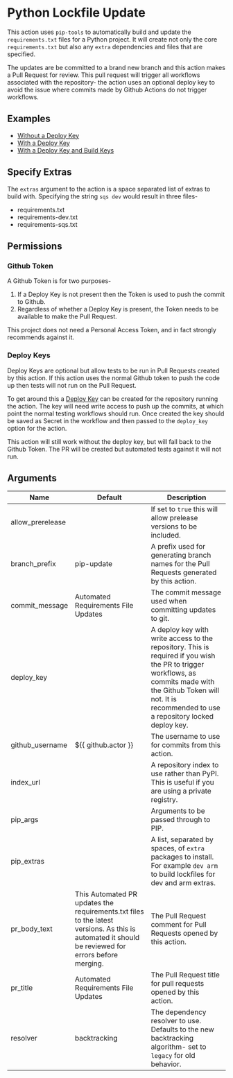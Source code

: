 # Python Lockfile Update

This action uses `pip-tools` to automatically build and update the `requirements.txt` files for a Python project. It will create not only the core `requirements.txt` but also any `extra` dependencies and files that are specified.

The updates are be committed to a brand new branch and this action makes a Pull Request for review. This pull request will trigger all workflows associated with the repository- the action uses an optional deploy key to avoid the issue where commits made by Github Actions do not trigger workflows.

## Examples

* [Without a Deploy Key](./example-token.yml)
* [With a Deploy Key](./example-key.yml)
* [With a Deploy Key and Build Keys](./example-build.yml)

## Specify Extras

The `extras` argument to the action is a space separated list of extras to build with. Specifying the string `sqs dev` would result in three files-

* requirements.txt
* requirements-dev.txt
* requirements-sqs.txt

## Permissions

### Github Token

A Github Token is for two purposes-

1. If a Deploy Key is not present then the Token is used to push the commit to Github.
2. Regardless of whether a Deploy Key is present, the Token needs to be available to make the Pull Request.

This project does not need a Personal Access Token, and in fact strongly recommends against it.

### Deploy Keys

Deploy Keys are optional but allow tests to be run in Pull Requests created by this action. If this action uses the normal Github token to push the code up then tests will not run on the Pull Request.

To get around this a [Deploy Key](https://docs.github.com/en/developers/overview/managing-deploy-keys) can be created for the repository running the action. The key will need write access to push up the commits, at which point the normal testing workflows should run. Once created the key should be saved as Secret in the workflow and then passed to the `deploy_key` option for the action.

This action will still work without the deploy key, but will fall back to the Github Token. The PR will be created but automated tests against it will not run.

## Arguments

|      Name      |                                                                      Default                                                                     |                                                                                                     Description                                                                                                    |
|----------------|--------------------------------------------------------------------------------------------------------------------------------------------------|--------------------------------------------------------------------------------------------------------------------------------------------------------------------------------------------------------------------|
|allow_prerelease|                                                                                                                                                  |                                                                         If set to `true` this will allow prelease versions to be included.                                                                         |
|  branch_prefix |                                                                    pip-update                                                                    |                                                              A prefix used for generating branch names for the Pull Requests generated by this action.                                                             |
| commit_message |                                                        Automated Requirements File Updates                                                       |                                                                               The commit message used when committing updates to git.                                                                              |
|   deploy_key   |                                                                                                                                                  |A deploy key with write access to the repository. This is required if you wish the PR to trigger workflows, as commits made with the Github Token will not. It is recommended to use a repository locked deploy key.|
| github_username|                                                                ${{ github.actor }}                                                               |                                                                                  The username to use for commits from this action.                                                                                 |
|    index_url   |                                                                                                                                                  |                                                           A repository index to use rather than PyPI. This is useful if you are using a private registry.                                                          |
|    pip_args    |                                                                                                                                                  |                                                                                       Arguments to be passed through to PIP.                                                                                       |
|   pip_extras   |                                                                                                                                                  |                                            A list, separated by spaces, of `extra` packages to install. For example `dev arm` to build lockfiles for dev and arm extras.                                           |
|  pr_body_text  |This Automated PR updates the requirements.txt files to the latest versions. As this is automated it should be reviewed for errors before merging.|                                                                          The Pull Request comment for Pull Requests opened by this action.                                                                         |
|    pr_title    |                                                        Automated Requirements File Updates                                                       |                                                                           The Pull Request title for pull requests opened by this action.                                                                          |
|    resolver    |                                                                   backtracking                                                                   |                                                    The dependency resolver to use. Defaults to the new backtracking algorithm- set to `legacy` for old behavior.                                                   |
